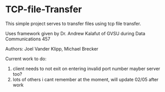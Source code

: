 # TCP-file-Transfer

This simple project serves to transfer files using tcp file transfer.

Uses framework given by Dr. Andrew Kalafut of GVSU during Data Communications 457

Authors: Joel Vander Klipp, Michael Brecker


Current work to do:
 1. client needs to not exit on entering invalid port number mayber server too?
 2. lots of others i cant remember at the moment, will update 02/05 after work
